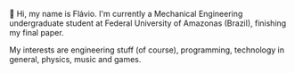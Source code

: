 👋 Hi, my name is Flávio.
I'm currently a Mechanical Engineering undergraduate student at Federal University of Amazonas (Brazil), finishing my final paper.

My interests are engineering stuff (of course), programming, technology in general, physics, music and games.
